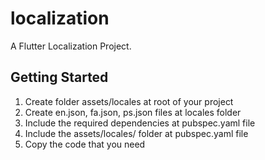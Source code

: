 # localization

A Flutter Localization Project.

## Getting Started

1) Create folder assets/locales at root of your project 
2) Create en.json, fa.json, ps.json files at locales folder
3) Include the required dependencies at pubspec.yaml file
3) Include the assets/locales/ folder at pubspec.yaml file 
4) Copy the code that you need 
